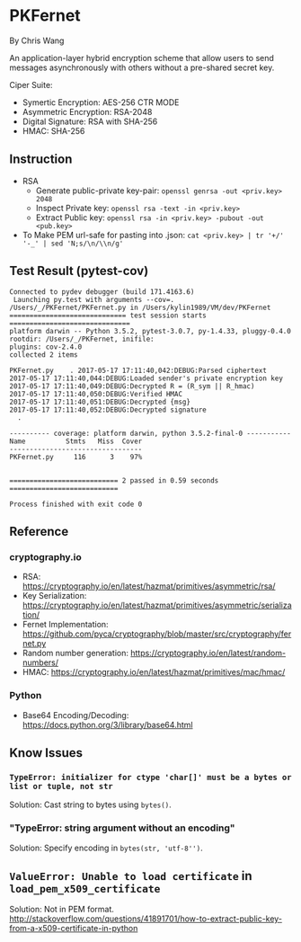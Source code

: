 # PKFernet

By Chris Wang

An application-layer hybrid encryption scheme that allow users to send messages asynchronously with others without a pre-shared secret key.  

Ciper Suite:
* Symertic Encryption: AES-256 CTR MODE
* Asymmetric Encryption: RSA-2048
* Digital Signature: RSA with SHA-256
* HMAC: SHA-256

## Instruction

* RSA
    * Generate  public-private key-pair: `openssl genrsa -out <priv.key> 2048`
    * Inspect Private key: `openssl rsa -text -in <priv.key>`
    * Extract Public key: `openssl rsa -in <priv.key> -pubout -out  <pub.key>`  
* To Make PEM url-safe for pasting into .json: `cat <priv.key> | tr '+/' '-_' | sed 'N;s/\n/\\n/g'`


## Test Result (pytest-cov)



    Connected to pydev debugger (build 171.4163.6)
     Launching py.test with arguments --cov=. /Users/_/PKFernet/PKFernet.py in /Users/kylin1989/VM/dev/PKFernet
    ============================= test session starts ==============================
    platform darwin -- Python 3.5.2, pytest-3.0.7, py-1.4.33, pluggy-0.4.0
    rootdir: /Users/_/PKFernet, inifile:
    plugins: cov-2.4.0
    collected 2 items
     
    PKFernet.py    . 2017-05-17 17:11:40,042:DEBUG:Parsed ciphertext
    2017-05-17 17:11:40,044:DEBUG:Loaded sender's private encryption key
    2017-05-17 17:11:40,049:DEBUG:Decrypted R = (R_sym || R_hmac)
    2017-05-17 17:11:40,050:DEBUG:Verified HMAC
    2017-05-17 17:11:40,051:DEBUG:Decrypted {msg}
    2017-05-17 17:11:40,052:DEBUG:Decrypted signature
      . 
       
    ---------- coverage: platform darwin, python 3.5.2-final-0 -----------
    Name          Stmts   Miss  Cover
    ---------------------------------
    PKFernet.py     116      3    97%
    
    
    =========================== 2 passed in 0.59 seconds ===========================
      
    Process finished with exit code 0



## Reference
### cryptography.io
* RSA: https://cryptography.io/en/latest/hazmat/primitives/asymmetric/rsa/
* Key Serialization: https://cryptography.io/en/latest/hazmat/primitives/asymmetric/serialization/
* Fernet Implementation: https://github.com/pyca/cryptography/blob/master/src/cryptography/fernet.py
* Random number generation: https://cryptography.io/en/latest/random-numbers/
* HMAC: https://cryptography.io/en/latest/hazmat/primitives/mac/hmac/

### Python 
* Base64 Encoding/Decoding: https://docs.python.org/3/library/base64.html


## Know Issues
### `TypeError: initializer for ctype 'char[]' must be a bytes or list or tuple, not str`
Solution: Cast string to bytes using `bytes()`.

###  "TypeError: string argument without an encoding"
Solution: Specify encoding in `bytes(str, 'utf-8'')`.

## `ValueError: Unable to load certificate` in `load_pem_x509_certificate`
Solution: 
Not in PEM format.
http://stackoverflow.com/questions/41891701/how-to-extract-public-key-from-a-x509-certificate-in-python


